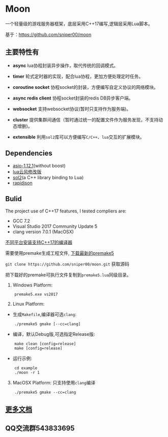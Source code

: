 ﻿# Moon
一个轻量级的游戏服务器框架，底层采用C++17编写,逻辑层采用Lua脚本。

基于：https://github.com/sniper00/moon

## 主要特性有
- **async** lua协程封装异步操作，取代传统的回调模式。
  
- **timer** 轮式定时器的实现，配合lua协程，更加方便处理定时任务。
  
- **coroutine socket**  协程socket的封装，方便编写自定义协议的网络模块。
  
- **async redis client**    协程socket封装的redis DB异步客户端。
  
- **websocket** 支持websocket协议(暂时只支持作为服务端)。
  
- **cluster**   提供集群间通信（暂时通过统一的配置文件作为服务发现，不支持动态增删)。
  
- **extensible**    利用```sol2```库可以方便编写```C/C++```、```lua```交互的扩展模块。

## Dependencies
- [asio-1.12.1](https://github.com/chriskohlhoff/asio)(without boost)
- [lua云风修改版](https://github.com/cloudwu/skynet/tree/master/3rd/lua) 
- [sol2](https://github.com/ThePhD/sol2)(a C++ library binding to Lua)
- [rapidjson](https://github.com/Tencent/rapidjson)
## Bulid

The project use of C++17 features, I tested compliers are: 
- GCC 7.2
- Visual Studio 2017 Community Update 5
- clang version 7.0.1  (MacOSX)

[不同平台安装支持C++17的编译器](https://github.com/sniper00/moon/wiki/%E5%AE%89%E8%A3%85C--17%E7%BC%96%E8%AF%91%E5%99%A8%E6%94%AF%E6%8C%81#windows)

需要使用premake生成工程文件, [下载最新的premake5](https://premake.github.io/download.html)

```git clone https://github.com/sniper00/moon.git``` 获取源码

把下载好的premake可执行文件复制到```premake5.lua```同级目录。

1. Windows Platform:
```shell
    premake5.exe vs2017
```

2. Linux Platform:
- 生成```Makefile```,编译器可选```clang```:
```shell
    ./premake5 gmake [--cc=clang]
```
- 编译，默认Debug版,可选指定Release版:
```shell
    make clean [config=release]
    make [config=release]
```
- 运行示例:
```shell
    cd example
    ./moon -r 1
```
3. MacOSX Platform:
只支持使用```clang```编译
```shell
    ./premake5 gmake --cc=clang
```

## [更多文档](https://github.com/sniper00/moon/wiki)

## QQ交流群543833695


